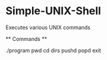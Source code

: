 # Simple-UNIX-Shell
Executes various UNIX commands

** Commands **

  ./program
  pwd
  cd 
  dirs
  pushd
  popd
  exit

